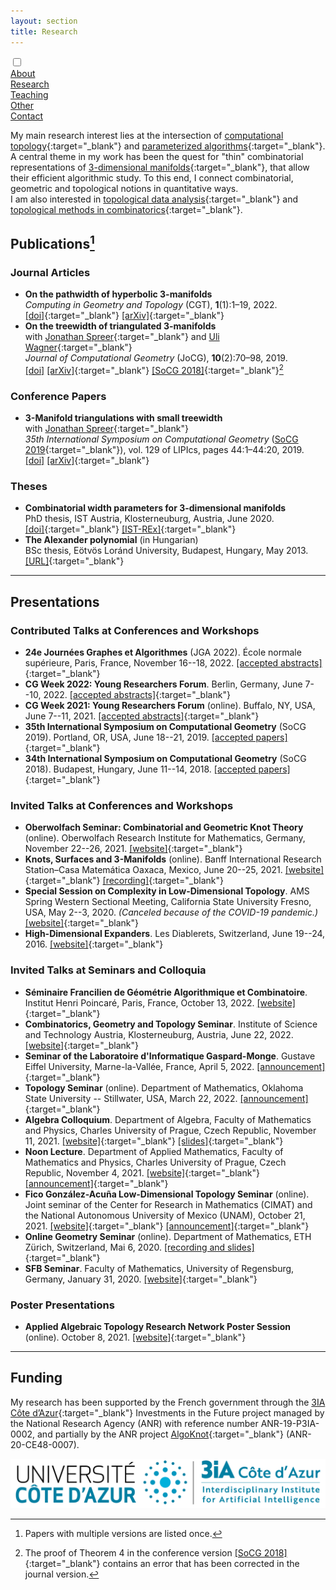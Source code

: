 ```yaml
---
layout: section
title: Research
---
```


<div class="flex-container">
  <input id="toggle" type="checkbox">
  <div class="flex-item"><a href="{{ "/" | absolute_url }}">About</a></div>
  <div class="flex-item" id="active"><a href="research.html">Research</a></div>
  <div class="flex-item"><a href="teaching.html">Teaching</a></div>
  <div class="flex-item"><a href="other.html">Other</a></div>
  <div class="flex-item"><a href="contact.html">Contact</a></div>
  <div class="flex-item" id="hamburger">
    <label for="toggle">
      <i class="fas fa-bars" id="bars"></i>
      <i class="fas fa-times" id="times"></i>
    </label>
    </div>
</div>

My main research interest lies at the intersection of [computational topology](https://en.wikipedia.org/wiki/Computational_topology){:target="_blank"} and [parameterized algorithms](https://www.mimuw.edu.pl/~malcin/book/){:target="_blank"}. A central theme in my work has been the quest for "thin" combinatorial representations of [3-dimensional manifolds](https://en.wikipedia.org/wiki/3-manifold){:target="_blank"}, that allow their efficient algorithmic study. To this end, I connect combinatorial, geometric and topological notions in quantitative ways. <br> I am also interested in [topological data analysis](https://en.wikipedia.org/wiki/Topological_data_analysis){:target="_blank"} and [topological methods in combinatorics](https://en.wikipedia.org/wiki/Topological_combinatorics){:target="_blank"}.

## Publications[^1]

[^1]: Papers with multiple versions are listed once.

### Journal Articles

- **On the pathwidth of hyperbolic 3-manifolds** <br> _Computing in Geometry and Topology_ (CGT), **1**(1):1–19, 2022. <br> [[doi]](https://doi.org/10.57717/cgt.v1i1.4){:target="_blank"} [[arXiv]](https://arxiv.org/abs/2105.11371){:target="_blank"}
- **On the treewidth of triangulated 3-manifolds** <br> with [Jonathan Spreer](https://www.maths.usyd.edu.au/u/jspreer/index.html){:target="_blank"} and [Uli Wagner](https://ist.ac.at/en/research/wagner-group/){:target="_blank"} <br> _Journal of Computational Geometry_ (JoCG), **10**(2):70–98, 2019. <br> [[doi]](https://doi.org/10.20382/jogc.v10i2a5) [[arXiv]](https://arxiv.org/abs/1712.00434){:target="_blank"} [[SoCG 2018]](https://doi.org/10.4230/LIPIcs.SoCG.2018.46){:target="_blank"}[^2]

[^2]: The proof of Theorem 4 in the conference version [[SoCG 2018]](https://doi.org/10.4230/LIPIcs.SoCG.2018.46){:target="_blank"} contains an error that has been corrected in the journal version.

### Conference Papers

- **3-Manifold triangulations with small treewidth** <br> with [Jonathan Spreer](https://www.maths.usyd.edu.au/u/jspreer/index.html){:target="_blank"} <br> _35th International Symposium on Computational Geometry_ ([SoCG 2019](https://eecs.oregonstate.edu/socg19/){:target="_blank"}), vol. 129 of LIPIcs, pages 44:1–44:20, 2019. <br> [[doi]](https://doi.org/10.4230/LIPIcs.SoCG.2019.44) [[arXiv]](https://arxiv.org/abs/1812.05528){:target="_blank"}


### Theses

- **Combinatorial width parameters for 3-dimensional manifolds** <br> PhD thesis, IST
Austria, Klosterneuburg, Austria, June 2020. <br> [[doi]](https://doi.org/10.15479/AT:ISTA:8032){:target="_blank"} [[IST-REx]](https://research-explorer.app.ist.ac.at/record/8032){:target="_blank"}
- **The Alexander polynomial** (in Hungarian) <br> BSc thesis, Eötvös Loránd
University, Budapest, Hungary, May 2013. <br> [[URL]](https://web.cs.elte.hu/blobs/diplomamunkak/bsc_mat/2013/huszar_kristof.pdf){:target="_blank"}

___


## Presentations

### Contributed Talks at Conferences and Workshops

- **24e Journées Graphes et Algorithmes** (JGA 2022). École normale supérieure, Paris, France, November 16--18, 2022. [[accepted abstracts]](https://jga2022.sciencesconf.org/program){:target="_blank"}
- **CG Week 2022: Young Researchers Forum**. Berlin, Germany, June 7--10, 2022. [[accepted abstracts]](https://www.inf.fu-berlin.de/inst/ag-ti/socg22/yrf.html#accepted_list){:target="_blank"}
- **CG Week 2021: Young Researchers Forum** (online). Buffalo, NY, USA, June 7--11, 2021. [[accepted abstracts]](https://cse.buffalo.edu/socg21/yrf_accepted.html){:target="_blank"}
- **35th International Symposium on Computational Geometry** (SoCG 2019). Portland, OR, USA, June 18--21, 2019. [[accepted papers]](https://eecs.oregonstate.edu/socg19/papers.html){:target="_blank"}
- **34th International Symposium on Computational Geometry** (SoCG 2018). Budapest, Hungary, June 11--14, 2018. [[accepted papers]](https://www.renyi.hu/conferences/socg18/socg_accepted_papers.xml){:target="_blank"}

### Invited Talks at Conferences and Workshops

- **Oberwolfach Seminar: Combinatorial and Geometric Knot Theory** (online). Oberwolfach Research Institute for Mathematics, Germany, November 22--26, 2021. [[website]](https://www.mfo.de/occasion/2147b/www_view){:target="_blank"}
- **Knots, Surfaces and 3-Manifolds** (online). Banff International Research Station–Casa Matemática Oaxaca, Mexico, June 20--25, 2021. [[website]](https://www.birs.ca/events/2021/5-day-workshops/21w5094){:target="_blank"} [[recording]](http://videos.birs.ca/2021/21w5094/202106251230-Huszar.mp4){:target="_blank"}
- **Special Session on Complexity in Low-Dimensional Topology**. AMS Spring Western Sectional Meeting, California State University Fresno, USA, May 2--3, 2020.  _(Canceled because of the COVID-19 pandemic.)_ [[website]](https://www.ams.org/meetings/sectional/2272_program_ss14.html){:target="_blank"}
- **High-Dimensional Expanders**. Les Diablerets, Switzerland, June 19--24, 2016. [[website]](https://www.unige.ch/~tatiana/diablerets2016/home_new.html){:target="_blank"}

### Invited Talks at Seminars and Colloquia

- **Séminaire Francilien de Géométrie Algorithmique et Combinatoire**. Institut Henri Poincaré, Paris, France, October 13, 2022. [[website]](https://monge.univ-mlv.fr/~hubard/GAC/){:target="_blank"}
- **Combinatorics, Geometry and Topology Seminar**. Institute of Science and Technology Austria, Klosterneuburg, Austria, June 22, 2022. [[website]](https://geomtop.pages.ist.ac.at/){:target="_blank"}
- **Seminar of the Laboratoire d'Informatique Gaspard-Monge**. Gustave Eiffel University, Marne-la-Vallée, France, April 5, 2022. [[announcement]](https://siteigm.univ-mlv.fr/seminaire/980/){:target="_blank"}
- **Topology Seminar** (online). Department of Mathematics, Oklahoma State University -- Stillwater, USA, March 22, 2022. [[announcement]](https://www.mathdept.okstate.edu/announce/pdf/1282.pdf){:target="_blank"}
- **Algebra Colloquium**. Department of Algebra, Faculty of Mathematics and Physics, Charles University of Prague, Czech Republic, November 11, 2021. [[website]](https://www2.karlin.mff.cuni.cz/~patakova/AlgKol/){:target="_blank"} [[slides]](https://www2.karlin.mff.cuni.cz/~patakova/AlgKol/K_Huszar-Algebra_Colloquium-Prague.pdf){:target="_blank"}
- **Noon Lecture**. Department of Applied Mathematics, Faculty of Mathematics and Physics, Charles University of Prague, Czech Republic, November 4, 2021. [[website]](https://www.mff.cuni.cz/en/kam/teaching-and-seminars/noon-lectures){:target="_blank"} [[announcement]](https://www.mff.cuni.cz/en/kam/teaching-and-seminars/noon-lectures/2021/towards-thin-triangulations-of-3-manifolds){:target="_blank"}
- **Fico González-Acuña Low-Dimensional Topology Seminar** (online). Joint seminar of the Center for Research in Mathematics (CIMAT) and the National Autonomous University of Mexico (UNAM), October 21, 2021. [[website]](http://www.fico-ldtseminar.org){:target="_blank"} [[announcement]](http://www.fico-ldtseminar.org/talks/21-10-21-kristof-huszar/){:target="_blank"}
- **Online Geometry Seminar** (online). Department of Mathematics, ETH Zürich, Switzerland, Mai 6, 2020. [[recording and slides]](https://math.ethz.ch/news-and-events/events/research-seminars/online-geometry-seminar.html?s=fs20#e_15369){:target="_blank"}
- **SFB Seminar**. Faculty of Mathematics, University of Regensburg, Germany, January 31, 2020. [[website]](https://sfb-higher-invariants.app.uni-regensburg.de/index.php?StartDatum=2020-01-27){:target="_blank"}

### Poster Presentations

- **Applied Algebraic Topology Research Network Poster Session** (online). October 8, 2021. [[website]](https://sites.google.com/view/aatrn-poster-session/prior-poster-sessions/posters-october-8-2021){:target="_blank"}

___


## Funding

My research has been supported by the French government through the [3IA Côte d’Azur](https://3ia.univ-cotedazur.eu/){:target="_blank"} Investments in the Future project managed by the National Research Agency (ANR) with reference number ANR-19-P3IA-0002, and partially by the ANR project [AlgoKnot](https://project.inria.fr/algoknot/){:target="_blank"} (ANR-20-CE48-0007).

![3IA Côte d’Azur](/assets/img/3IA_UCA.png "3IA Côte d’Azur")
